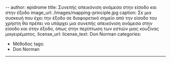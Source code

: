 --
author: epidrome
title: Συνεπής απεικόνιση ανάμεσα στην είσοδο και στην έξοδο 
image_url: /images/mapping-principle.jpg
caption: Σε μια συσκευή που έχει την έξοδο σε διαφορετικό σημείο από την είσοδο του χρήστη θα πρέπει να υπάρχει μια συνεπής απεικόνιση ανάμεσα στην είσοδο και στην έξοδο, όπως στην περίπτωση των εστιών μιας κουζίνας μαγειρέματος.
license_url:
license_text: Don Norman
categories:
 - Μέθοδος
tags:
 - Don Norman
---
